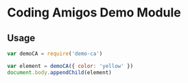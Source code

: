 # Coding Amigos Demo Module

## Usage

```js
var demoCA = require('demo-ca')

var element = demoCA({ color: 'yellow' })
document.body.appendChild(element)
```
